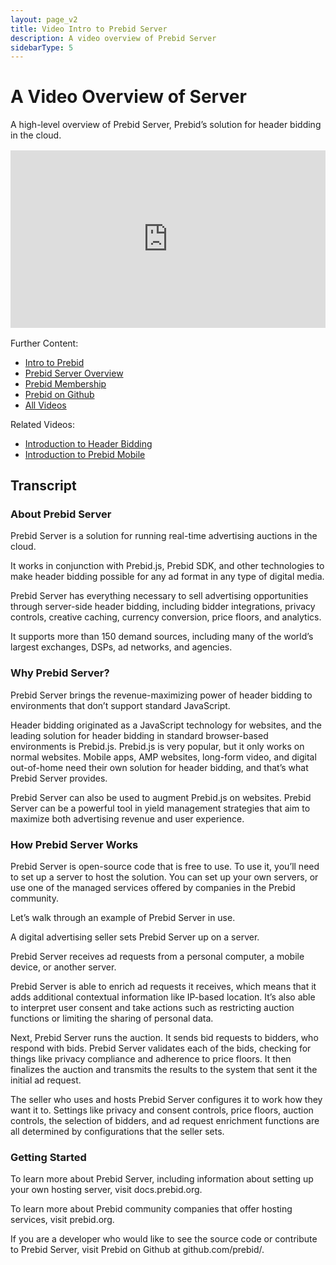 ```yaml
---
layout: page_v2
title: Video Intro to Prebid Server
description: A video overview of Prebid Server
sidebarType: 5
---
```


# A Video Overview of Server

A high-level overview of Prebid Server, Prebid’s solution for header bidding in the cloud.

<div style="padding:56.25% 0 0 0;margin: 1rem 0;position:relative;"><iframe src="https://player.vimeo.com/video/822889941?h=71957861b5&amp;badge=0&amp;autopause=0&amp;player_id=0&amp;app_id=58479" frameborder="0" allow="autoplay; fullscreen; picture-in-picture" allowfullscreen style="position:absolute;top:0;left:0;width:100%;height:100%;" title="1.5_Intro-to-PBS_v6"></iframe></div><script src="https://player.vimeo.com/api/player.js"></script>

Further Content:

- [Intro to Prebid](/overview/intro.html)
- [Prebid Server Overview](/prebid-server/overview/prebid-server-overview.html)
- [Prebid Membership](https://prebid.org/membership)
- [Prebid on Github](https://github.com/prebid)
- [All Videos](/overview/all-videos.html)

Related Videos:

- [Introduction to Header Bidding](/overview/intro-to-header-bidding-video.html)
- [Introduction to Prebid Mobile](/prebid-mobile/prebid-mobile-video.html)

## Transcript

### About Prebid Server

Prebid Server is a solution for running real-time advertising auctions in the cloud.

It works in conjunction with Prebid.js, Prebid SDK, and other technologies to make header bidding possible for any ad format in any type of digital media. 

Prebid Server has everything necessary to sell advertising opportunities through server-side header bidding, including bidder integrations, privacy controls, creative caching, currency conversion, price floors, and analytics.

It supports more than 150 demand sources, including many of the world’s largest exchanges, DSPs, ad networks, and agencies.

### Why Prebid Server?

Prebid Server brings the revenue-maximizing power of header bidding to environments that don’t support standard JavaScript.

Header bidding originated as a JavaScript technology for websites, and the leading solution for header bidding in standard browser-based environments is Prebid.js. Prebid.js is very popular, but it only works on normal websites. Mobile apps, AMP websites, long-form video, and digital out-of-home need their own solution for header bidding, and that’s what Prebid Server provides.

Prebid Server can also be used to augment Prebid.js on websites. Prebid Server can be a powerful tool in yield management strategies that aim to maximize both advertising revenue and user experience.

### How Prebid Server Works
Prebid Server is open-source code that is free to use. To use it, you’ll need to set up a server to host the solution. You can set up your own servers, or use one of the managed services offered by companies in the Prebid community.

Let’s walk through an example of Prebid Server in use.

A digital advertising seller sets Prebid Server up on a server.

Prebid Server receives ad requests from a personal computer, a mobile device, or another server.

Prebid Server is able to enrich ad requests it receives, which means that it adds additional contextual information like IP-based location. It’s also able to interpret user consent and take actions such as restricting auction functions or limiting the sharing of personal data.

Next, Prebid Server runs the auction. It sends bid requests to bidders, who respond with bids. Prebid Server validates each of the bids, checking for things like privacy compliance and adherence to price floors. It then finalizes the auction and transmits the results to the system that sent it the initial ad request.

The seller who uses and hosts Prebid Server configures it to work how they want it to. Settings like privacy and consent controls, price floors, auction controls, the selection of bidders, and ad request enrichment functions are all determined by configurations that the seller sets.

### Getting Started
To learn more about Prebid Server, including information about setting up your own hosting server, visit docs.prebid.org.

To learn more about Prebid community companies that offer hosting services, visit prebid.org.

If you are a developer who would like to see the source code or contribute to Prebid Server, visit Prebid on Github at github.com/prebid/.
